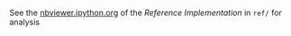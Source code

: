 See the [nbviewer.ipython.org](http://nbviewer.ipython.org/github/xcthulhu/cpp-ethereum/blob/dagger-hashimoto/libdaggerhashimoto/ref/Reference_Implementation.ipynb) of the *Reference Implementation* in `ref/` for analysis
